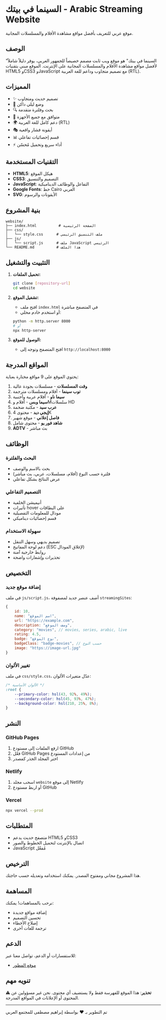 # السينما في بيتك - Arabic Streaming Website

موقع عربي للتعريف بأفضل مواقع مشاهدة الأفلام والمسلسلات المجانية.

## الوصف

"السينما في بيتك" هو موقع ويب ثابت مصمم خصيصاً للجمهور العربي، يوفر دليلاً شاملاً لأفضل مواقع مشاهدة الأفلام والمسلسلات المجانية على الإنترنت. الموقع مبني بتقنيات HTML5 وCSS3 وJavaScript مع تصميم متجاوب وداعم للغة العربية (RTL).

## المميزات

- ✨ تصميم حديث ومتجاوب
- 🌙 وضع ليلي داكن
- 🔍 بحث وفلترة متقدمة
- 📱 متوافق مع جميع الأجهزة
- 🌍 دعم كامل للغة العربية (RTL)
- 🎭 أيقونة فشار واقعية
- 📊 قسم إحصائيات تفاعلي
- ⚡ أداء سريع وتحميل مُحسّن

## التقنيات المستخدمة

- **HTML5**: هيكل الموقع
- **CSS3**: التصميم والتنسيق
- **JavaScript**: التفاعل والوظائف الديناميكية
- **Google Fonts**: خط Cairo العربي
- **SVG**: الأيقونات والرسوم

## بنية المشروع

```
website/
├── index.html          # الصفحة الرئيسية
├── css/
│   └── style.css      # ملف التنسيق الرئيسي
├── js/
│   └── script.js      # ملف JavaScript الرئيسي
└── README.md          # هذا الملف
```

## التثبيت والتشغيل

1. **تحميل الملفات:**
   ```bash
   git clone [repository-url]
   cd website
   ```

2. **تشغيل الموقع:**
   - افتح ملف `index.html` في المتصفح مباشرة
   - أو استخدم خادم محلي:
   ```bash
   python -m http.server 8000
   # أو
   npx http-server
   ```

3. **الوصول للموقع:**
   - افتح المتصفح وتوجه إلى `http://localhost:8000`

## المواقع المدرجة

يحتوي الموقع على 9 مواقع مختارة بعناية:

1. **وقت المسلسلات** - مسلسلات بجودة عالية
2. **توب سينما** - أفلام ومسلسلات مترجمة
3. **سيما ناو** - أفلام عربية وأجنبية
4. **سيما وبس** - أفلام وMسلسلات HD
5. **عرب سيد** - مكتبة ضخمة
6. **إيجي ديد** - محتوى 4K
7. **فاصل إعلاني** - موقع شهير
8. **شاهد فور يو** - محتوى شامل
9. **ADTV** - بث مباشر

## الوظائف

### البحث والفلترة
- بحث بالاسم والوصف
- فلترة حسب النوع (أفلام، مسلسلات، عربي، بث مباشر)
- عرض النتائج بشكل تفاعلي

### التصميم التفاعلي
- أنيميشن الخلفية
- تأثيرات hover على البطاقات
- مودال للمعلومات التفصيلية
- قسم إحصائيات ديناميكي

### سهولة الاستخدام
- تصميم بديهي وسهل التنقل
- دعم لوحة المفاتيح (ESC لإغلاق المودال)
- روابط خارجية آمنة
- تحذيرات وإشعارات واضحة

## التخصيص

### إضافة موقع جديد
في ملف `js/script.js`، أضف عنصر جديد لمصفوفة `streamingSites`:

```javascript
{
    id: 10,
    name: "اسم الموقع",
    url: "https://example.com",
    description: "وصف الموقع",
    category: "movies", // movies, series, arabic, live
    rating: 4.5,
    badge: "نوع الموقع",
    badgeClass: "badge-movies", // حسب النوع
    image: "https://image-url.jpg"
}
```

### تغيير الألوان
في ملف `css/style.css`، عدّل متغيرات الألوان:

```css
/* الألوان الأساسية */
:root {
    --primary-color: hsl(43, 92%, 49%);
    --secondary-color: hsl(45, 93%, 47%);
    --background-color: hsl(210, 25%, 8%);
}
```

## النشر

### GitHub Pages
1. ارفع الملفات إلى مستودع GitHub
2. فعّل GitHub Pages من إعدادات المستودع
3. اختر المجلد الجذر كمصدر

### Netlify
1. اسحب مجلد `website` إلى موقع Netlify
2. أو اربط مستودع GitHub

### Vercel
```bash
npx vercel --prod
```

## المتطلبات

- متصفح حديث يدعم HTML5 وCSS3
- اتصال بالإنترنت لتحميل الخطوط والصور
- JavaScript مُفعّل

## الترخيص

هذا المشروع مجاني ومفتوح المصدر. يمكنك استخدامه وتعديله حسب حاجتك.

## المساهمة

نرحب بالمساهمات! يمكنك:
- إضافة مواقع جديدة
- تحسين التصميم
- إصلاح الأخطاء
- ترجمة للغات أخرى

## الدعم

للاستفسارات أو الدعم، تواصل معنا عبر:
- [موقع المطور](https://ibrahimmustafacv.github.io/my-social-media-page/)

## تنويه مهم

⚠️ **تحذير**: هذا الموقع للفهرسة فقط ولا يستضيف أي محتوى. نحن غير مسؤولين عن المحتوى أو الإعلانات في المواقع المدرجة.

---

تم التطوير بـ ❤️ بواسطة إبراهيم مصطفى للمجتمع العربي